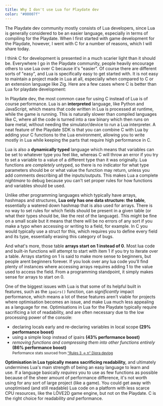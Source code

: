 ```yaml
---
title: Why I don't use Lua for Playdate dev
color: "#00007f"
---
```


The Playdate dev community mostly consists of Lua developers, since Lua is generally considered to be an easier language, especially in terms of compiling for the Playdate. When I first started with game development for the Playdate, however, I went with C for a number of reasons, which I will share today.

I think C for development is presented in a much scarier light than it should be. Everywhere I go in the Playdate community, people heavily encourage others to use Lua over C because it's "easier". Of course there are different sorts of "easy", and Lua is specifically easy to get started with. It is not easy to maintain a project made in Lua at all, especially when compared to C or an extension language like Zig. Here are a few cases where C is better than Lua for playdate development:

In Playdate dev, the most common case for using C instead of Lua is of course performance. Lua is an **interpreted** language, like Python and JavaScript, which means that code written in Lua is processed at runtime, while the game is running. This is naturally slower than compiled languages like C, where all the code is turned into a raw binary which then runs on bare metal, without needing the simulator/device to run a Lua interpreter. A neat feature of the Playdate SDK is that you can combine C with Lua by adding your C functions to the Lua environment, allowing you to write mostly in Lua while keeping the parts that require high performance in C.

Lua is also a **dynamically typed** language which means that variables can be set to whatever type you feel like, whereas C will throw an error if you try to set a variable to a value of a different type than it was originally. Lua functions are *completely* untyped, so there is no indicator for what type parameters should be or what value the function may return, unless you add comments describing all the inputs/outputs. This makes Lua a complete *nightmare* to debug because you can't set proper rules for how functions and variables should be used.

Unlike other programming languages which typically have arrays, hashmaps and structures, **Lua only has one data structure: the table**, essentially a watered down hashmap that is also used for arrays. There is no way to set rules for which fields should be present in a given table (or what their types should be, like the rest of the language). This might be fine on a small scale but it means that there will be no errors of any sort if you make a typo when accessing or writing to a field, for example. In C you would typically use a struct for this, which requires you to define every field and its type, essentially erasing this category of bugs.

And what's more, those table **arrays start on 1 instead of 0**. Most lua code and built-in functions will attempt to start with item 1 if you try to iterate over a table. Arrays starting on 1 is said to make more sense to beginners, but people arent beginners forever. If you look over any lua code you'll find plenty of instances where accessing arrays requires adding 1 to the value used to access the field. From a programming standpoint, it simply makes sense for arrays to start on 0.

One of the biggest issues with Lua is that some of its helpful built in features, such as the `ipairs()` function, can *significantly* impact performance, which means a lot of these features aren't viable for projects where optimisation becomes an issue, and make Lua much less appealing as a language for me. Optimisations in Lua for the Playdate typically require sacrificing a lot of readability, and are often necessary due to the low processing power of the console:
- declaring locals early and re-declaring variables in local scope **(29% performance boost)**
- using a simple loop instead of ipairs
**(43% performance boost)**
- *removing functions and compressing them into other functions entirely*
**(86% performance boost)**
<br><small>Performance stats sourced from ["Rules 3 -> n" Diora devlog](https://dioragame.com/devlog/?log=4)</small>

**Optimisation in Lua typically means sacrificing readability,** and ultimately undermines Lua's main strength of being an easy language to learn and use. If a language basically *requires* you to use as few functions as possible because of the sheer amount of performance difference, it's not worth using for any sort of large project (like a game). You could get away with unoptimised (and still readable) Lua code on a platform with less scarce CPU resources, like the LÖVE2D game engine, but not on the Playdate. C is the right choice for readability *and* performance.
